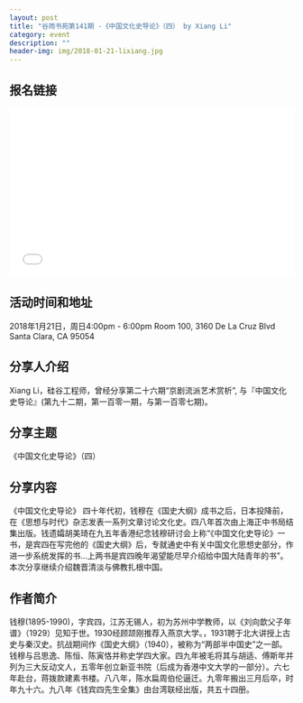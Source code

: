 ```yaml
---
layout: post
title: "谷雨书苑第141期 -《中国文化史导论》（四） by Xiang Li"
category: event
description: ""
header-img: img/2018-01-21-lixiang.jpg
---
```


## 报名链接
<div style="width:100%; text-align:left;" ><iframe src="//eventbrite.com/tickets-external?eid=42226690167&ref=etckt" frameborder="0" height="300" width="100%" vspace="0" hspace="0" marginheight="5" marginwidth="5" scrolling="auto" allowtransparency="true"></iframe></div>

## 活动时间和地址
2018年1月21日，周日4:00pm - 6:00pm
Room 100, 3160 De La Cruz Blvd Santa Clara, CA 95054

## 分享人介绍
Xiang Li，硅谷工程师，曾经分享第二十六期“京剧流派艺术赏析”, 与『中国文化史导论』(第九十二期，第一百零一期，与第一百零七期)。


## 分享主题
《中国文化史导论》（四）


## 分享内容 
《中国文化史导论》 四十年代初，钱穆在《国史大纲》成书之后，日本投降前，在《思想与时代》杂志发表一系列文章讨论文化史。四八年首次由上海正中书局结集出版。钱遗孀胡美琦在九五年香港纪念钱穆研讨会上称“《中国文化史导论》一书，是宾四在写完他的《国史大纲》后，专就通史中有关中国文化思想史部分，作进一步系统发挥的书…上两书是宾四晚年渴望能尽早介绍给中国大陆青年的书”。本次分享继续介绍魏晋清淡与佛教扎根中国。

## 作者简介
钱穆(1895-1990)，字宾四，江苏无锡人，初为苏州中学教师，以《刘向歆父子年谱》（1929）见知于世。1930经顾颉刚推荐入燕京大学。，1931聘于北大讲授上古史与秦汉史。抗战期间作《国史大纲》（1940），被称为“两部半中国史”之一部。钱穆与吕思逸、陈恒、陈寅恪并称史学四大家。四九年被毛将其与胡适、傅斯年并列为三大反动文人，五零年创立新亚书院（后成为香港中文大学的一部分）。六七年赴台，蒋拨款建素书楼。八八年，陈水扁周伯伦逼迁。九零年搬出三月后卒，时年九十六。九八年《钱宾四先生全集》由台湾联经出版，共五十四册。
